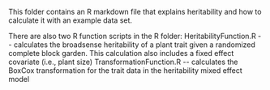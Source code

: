 This folder contains an R markdown file that explains heritability and how to calculate it with an example data set.

There are also two R function scripts in the R folder:
HeritabilityFunction.R -- calculates the broadsense heritability of a plant trait given a randomized complete block garden. This calculation
  also includes a fixed effect covariate (i.e., plant size)
TransformationFunction.R -- calculates the BoxCox transformation for the trait data in the heritability mixed effect model
